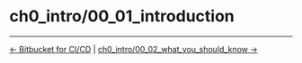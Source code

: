 # ch0_intro/00_01_introduction


<!-- FooterStart -->
---
[← Bitbucket for CI/CD](../../README.md) | [ch0_intro/00_02_what_you_should_know →](../00_02_what_you_should_know/README.md)
<!-- FooterEnd -->
